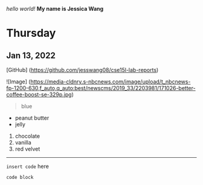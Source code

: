 *hello world!*
**My name is Jessica Wang**
# Thursday
## Jan 13, 2022

[GitHub] (https://github.com/jesswang08/cse15l-lab-reports)

![Image] (https://media-cldnry.s-nbcnews.com/image/upload/t_nbcnews-fp-1200-630,f_auto,q_auto:best/newscms/2019_33/2203981/171026-better-coffee-boost-se-329p.jpg)

> blue
* peanut butter
* jelly

1. chocolate
2. vanilla
3. red velvet

---
`insert code` here

```
code block
```
